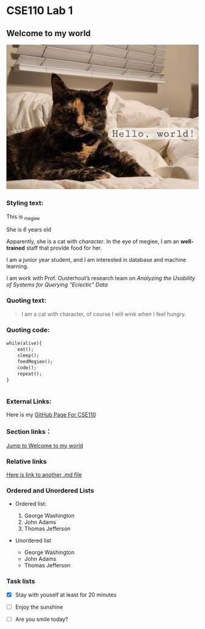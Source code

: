 # CSE110 Lab 1
## Welcome to my world

![my cute cats](./megiee.jpg)
### Styling text:

 This is <sub>megiee</sub> 

 She is _6_ years old

 Apparently, she is a cat with *character*.
 In the eye of megiee, I am an __well-trained__ staff that provide food for her.

 I am a junior year student, and I am interested in database and machine learning.

 I am work with Prof. Ousterhout’s research team on *Analyzing the Usability of Systems for Querying “Eclectic” Data* 



 


### Quoting text:

> I am a cat with character, of course I will wink when I feel hungry.
 


### Quoting code:

```
while(alive){
    eat();
    sleep();
    feedMegiee();
    code();
    repeat();
}


```

### External Links:
Here is my [GitHub Page For CSE110](https://github.com/ruiping-fang/cse110)

### Section links：
[Jump to Welcome to my world](#welcome-to-my-world)

### Relative links 

[Here is link to another .md file](README.md)

### Ordered and Unordered Lists
- Ordered list:

    1. George Washington
    2. John Adams
    3. Thomas Jefferson

- Unordered list
    - George Washington
    * John Adams
    + Thomas Jefferson

### Task lists

- [x] Stay with youself at least for 20 minutes 
- [ ] Enjoy the sunshine
- [ ] Are you smile today?

